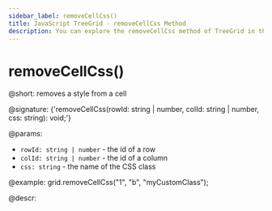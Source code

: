 ```yaml
---
sidebar_label: removeCellCss()
title: JavaScript TreeGrid - removeCellCss Method 
description: You can explore the removeCellCss method of TreeGrid in the documentation of the DHTMLX JavaScript UI library. Browse developer guides and API reference, try out code examples and live demos, and download a free 30-day evaluation version of DHTMLX Suite.
---
```


# removeCellCss()

@short: removes a style from a cell

@signature: {'removeCellCss(rowId: string | number, colId: string | number, css: string): void;'}

@params:
- `rowId: string | number` - the id of a row
- `colId: string | number` - the id of a column
- `css: string` - the name of the CSS class

@example:
grid.removeCellCss("1", "b", "myCustomClass");

@descr:

[comment]: # (@relatedapi: grid/api/grid_addcellcss_method.md)
